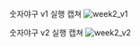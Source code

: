 숫자야구 v1 실행 캡쳐
![week2_v1](https://github.com/Gyujion/week2-cpp/assets/145888221/6ebea9f2-950d-46ae-97a6-2707dcb5b348)

숫자야구 v2 실행 캡쳐
![week2_v2](https://github.com/Gyujion/week2-cpp/assets/145888221/e5c36bef-6354-4843-9457-9a5c6f0c509c)
